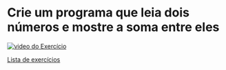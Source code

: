 # Crie um programa que  leia dois números e mostre a soma entre eles

[![video do Exercício](https://img.youtube.com/vi/PB254Cfjlyk/maxresdefault.jpg)](https://youtu.be/PB254Cfjlyk)

[Lista de exercícios](../../../tree/pt)
